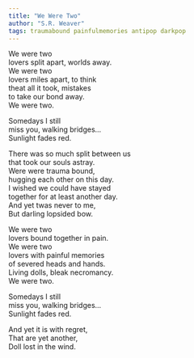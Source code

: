 ```yaml
---
title: "We Were Two"
author: "S.R. Weaver"
tags: traumabound painfulmemories antipop darkpop
---
```

We were two<br />
lovers split apart, worlds away.<br />
We were two<br />
lovers miles apart, to think<br />
theat all it took, mistakes<br />
to take our bond away.<br />
We were two.

Somedays I still<br />
miss you, walking bridges...<br />
Sunlight fades red.

There was so much split between us<br />
that took our souls astray.<br />
Were were trauma bound,<br />
hugging each other on this day.<br />
I wished we could have stayed<br />
together for at least another day.<br />
And yet twas never to me,<br />
But darling lopsided bow.

We were two<br />
lovers bound together in pain.<br />
We were two<br />
lovers with painful memories<br />
of severed heads and hands.<br />
Living dolls, bleak necromancy.<br />
We were two.

Somedays I still<br />
miss you, walking bridges...<br />
Sunlight fades red.

And yet it is with regret,<br />
That are yet another,<br />
Doll lost in the wind.
